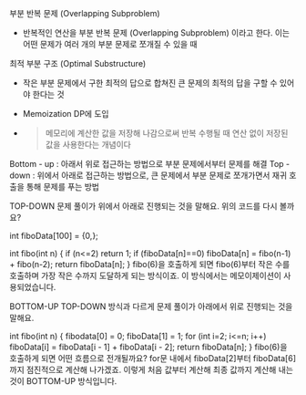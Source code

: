부분 반복 문제 (Overlapping Subproblem)
- 반복적인 연산을 부분 반복 문제 (Overlapping Subproblem) 이라고 한다. 이는 어떤 문제가 여러 개의 부분 문제로 쪼개질 수 있을 때
  
최적 부분 구조 (Optimal Substructure)
- 작은 부분 문제에서 구한 최적의 답으로 합쳐진 큰 문제의 최적의 답을 구할 수 있어야 한다는 것

+ Memoization DP에 도입
- > 메모리에 계산한 값을 저장해 나감으로써 반복 수행될 때 연산 없이 저장된 값을 사용한다는 개념이다


Bottom - up : 아래서 위로 접근하는 방법으로 부분 문제에서부터 문제를 해결
Top - down : 위에서 아래로 접근하는 방법으로, 큰 문제에서 부분 문제로 쪼개가면서 재귀 호출을 통해 문제를 푸는 방법



TOP-DOWN
문제 풀이가 위에서 아래로 진행되는 것을 말해요. 위의 코드를 다시 볼까요?

int fiboData[100] = {0,};

int fibo(int n)
{
  if (n<=2) 
    return 1;
  if (fiboData[n]==0)
    fiboData[n] = fibo(n-1) + fibo(n-2);
  return fiboData[n];
}
fibo(6)을 호출하게 되면 fibo(6)부터 작은 수를 호출하며 가장 작은 수까지 도달하게 되는 방식이죠. 이 방식에서는 메모이제이션이 사용되었습니다.

BOTTOM-UP
TOP-DOWN 방식과 다르게 문제 풀이가 아래에서 위로 진행되는 것을 말해요.

int fibo(int n)
{
  fibodata[0] = 0;
  fiboData[1] = 1;
  for (int i=2; i<=n; i++)
    fiboData[i] = fiboData[i - 1] + fiboData[i - 2];
  return fiboData[n];
}
fibo(6)을 호출하게 되면 어떤 흐름으로 전개될까요? for문 내에서 fiboData[2]부터 fiboData[6]까지 점진적으로 계산해 나가겠죠. 이렇게 처음 값부터 계산해 최종 값까지 계산해 내는 것이 BOTTOM-UP 방식입니다.
